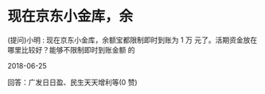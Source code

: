 # 现在京东小金库，余

(提问)小明 : 现在京东小金库，余额宝都限制即时到账为 1 万 元了。活期资金放在哪里比较好？能够不限制即时到账金额 的

2018-06-25

回答：广发日日盈、民生天天增利等(0 赞)